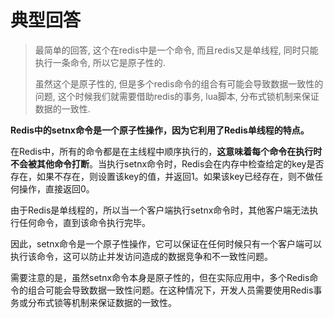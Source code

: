 # 典型回答

> 最简单的回答, 这个在redis中是一个命令, 而且redis又是单线程, 同时只能执行一条命令, 所以它是原子性的.
> 
> 虽然这个是原子性的, 但是多个redis命令的组合有可能会导致数据一致性的问题, 这个时候我们就需要借助redis的事务, lua脚本, 分布式锁机制来保证数据的一致性.

**Redis中的setnx命令是一个原子性操作，因为它利用了Redis单线程的特点。**



在Redis中，所有的命令都是在主线程中顺序执行的，**这意味着每个命令在执行时不会被其他命令打断**。当执行setnx命令时，Redis会在内存中检查给定的key是否存在，如果不存在，则设置该key的值，并返回1。如果该key已经存在，则不做任何操作，直接返回0。



由于Redis是单线程的，所以当一个客户端执行setnx命令时，其他客户端无法执行任何命令，直到该命令执行完毕。



因此，setnx命令是一个原子性操作，它可以保证在任何时候只有一个客户端可以执行该命令，这可以防止并发访问造成的数据竞争和不一致性问题。



需要注意的是，虽然setnx命令本身是原子性的，但在实际应用中，多个Redis命令的组合可能会导致数据一致性问题。在这种情况下，开发人员需要使用Redis事务或分布式锁等机制来保证数据的一致性。

